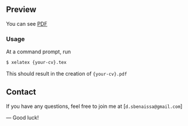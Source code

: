 
## Preview
You can see [PDF](https://github.com/SaidBenaissa/Cv_SBenaissa_fr/blob/master/resume.pdf)


### Usage

At a command prompt, run
```bash
$ xelatex {your-cv}.tex
```
This should result in the creation of ``{your-cv}.pdf``


## Contact

If you have any questions, feel free to join me at [`d.sbenaissa@gmail.com`] 

—
Good luck!
